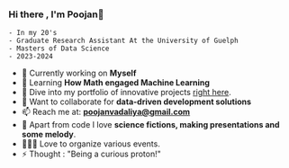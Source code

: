 ### Hi there , I'm Poojan👋

    - In my 20's 
    - Graduate Research Assistant At the University of Guelph
    - Masters of Data Science
    - 2023-2024

- 🔭 Currently working on **Myself**
- 🌱 Learning **How Math engaged Machine Learning**
- 🎯 Dive into my portfolio of innovative projects [right here](https://github.com/poojanV55/DATA-SCIENCE-PROJECTS).
- 🤔 Want to collaborate for **data-driven development solutions**
- 📫 Reach me at: **poojanvadaliya@gmail.com** 
- 🚀 Apart from code I love **science fictions, making presentations and some melody**.
- 🧑‍🤝‍🧑 Love to organize various events.
- ⚡ Thought : "Being a curious proton!"


